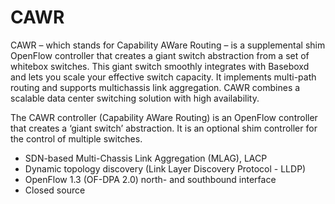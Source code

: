 # CAWR
CAWR – which stands for Capability AWare Routing – is
a supplemental shim OpenFlow controller that creates a
giant switch abstraction from a set of whitebox switches.
This giant switch smoothly integrates with Baseboxd and
lets you scale your effective switch capacity. It implements
multi-path routing and supports multichassis link aggregation.
CAWR combines a scalable data center switching
solution with high availability.

The CAWR controller (Capability AWare Routing) is an OpenFlow controller that creates a ‘giant
switch’ abstraction. It is an optional shim controller for the control of multiple switches.
* SDN-based Multi-Chassis Link Aggregation (MLAG), LACP
* Dynamic topology discovery (Link Layer Discovery Protocol - LLDP)
* OpenFlow 1.3 (OF-DPA 2.0) north- and southbound interface
* Closed source
